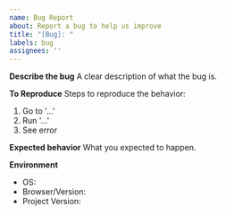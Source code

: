 ```yaml
---
name: Bug Report
about: Report a bug to help us improve
title: "[Bug]: "
labels: bug
assignees: ''
---
```


**Describe the bug**
A clear description of what the bug is.

**To Reproduce**
Steps to reproduce the behavior:
1. Go to '...'
2. Run '...'
3. See error

**Expected behavior**
What you expected to happen.

**Environment**
- OS: 
- Browser/Version: 
- Project Version:

